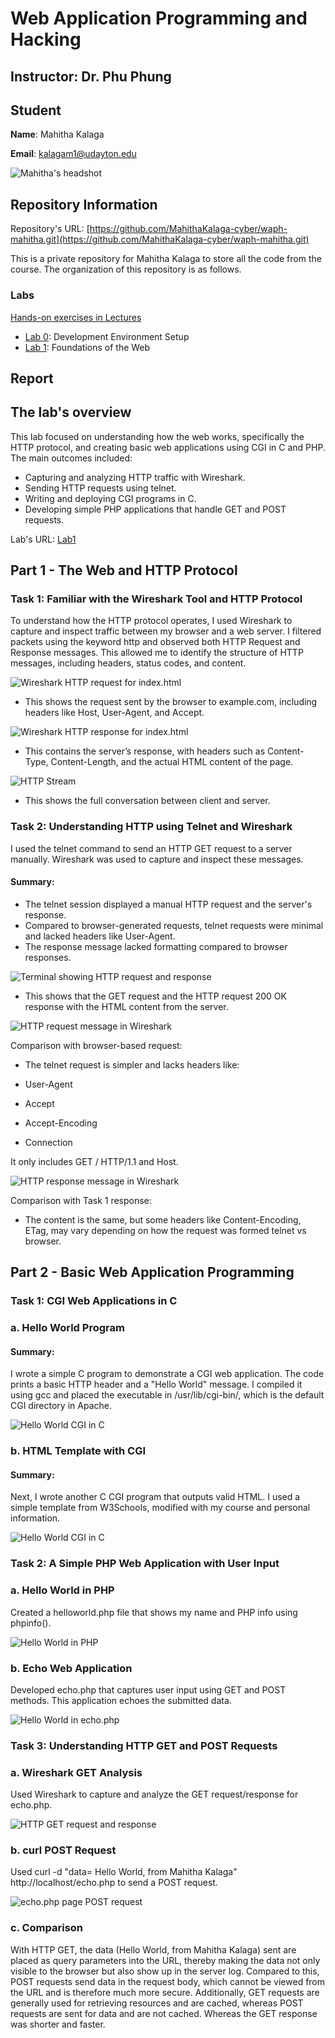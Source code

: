 # Web Application Programming and Hacking

## Instructor: Dr. Phu Phung

## Student

**Name**: Mahitha Kalaga

**Email**: [kalagam1@udayton.edu](kalagam1@udayton.edu)

![Mahitha's headshot](../../images/mahi.jpeg)

## Repository Information

Repository's URL: [https://github.com/MahithaKalaga-cyber/waph-mahitha.git](https://github.com/MahithaKalaga-cyber/waph-mahitha.git)

This is a private repository for Mahitha Kalaga to store all the code from the course. The organization of this repository is as follows.

### Labs

[Hands-on exercises in Lectures](labs)

- [Lab 0](labs/lab0): Development Environment Setup
- [Lab 1](labs/lab1): Foundations of the Web

## Report

## The lab's overview

This lab focused on understanding how the web works, specifically the HTTP protocol, and creating basic web applications using CGI in C and PHP. The main outcomes included:

 - Capturing and analyzing HTTP traffic with Wireshark.
 - Sending HTTP requests using telnet.
 - Writing and deploying CGI programs in C.
 - Developing simple PHP applications that handle GET and POST requests.

Lab's URL: [Lab1](https://github.com/MahithaKalaga-cyber/waph-mahitha/tree/main/labs/lab1)

## Part 1 - The Web and HTTP Protocol

### Task 1: Familiar with the Wireshark Tool and HTTP Protocol

To understand how the HTTP protocol operates, I used Wireshark to capture and inspect traffic between my browser and a web server. I filtered packets using the keyword http and observed both HTTP Request and Response messages. This allowed me to identify the structure of HTTP messages, including headers, status codes, and content.

![Wireshark HTTP request for index.html](../../images/1.1.1.jpeg) 

 - This shows the request sent by the browser to example.com, including headers like Host, User-Agent, and Accept.

![Wireshark HTTP response for index.html](../../images/1.1.2.jpeg)

 - This contains the server’s response, with headers such as Content-Type, Content-Length, and the actual HTML content of the page.

![HTTP Stream](../../images/1.1.3.jpeg)

 - This shows the full conversation between client and server.

### Task 2: Understanding HTTP using Telnet and Wireshark

I used the telnet command to send an HTTP GET request to a server manually. Wireshark was used to capture and inspect these messages.

#### Summary:

 - The telnet session displayed a manual HTTP request and the server's response.
 - Compared to browser-generated requests, telnet requests were minimal and lacked headers like User-Agent.
 - The response message lacked formatting compared to browser responses.

![Terminal showing HTTP request and response](../../images/1.2.1.jpeg)

 - This shows that the GET request and the HTTP request 200 OK response with the HTML content from the server.  

![HTTP request message in Wireshark](../../images/1.2.2.jpeg)

Comparison with browser-based request:

 - The telnet request is simpler and lacks headers like:

  - User-Agent
  - Accept
  - Accept-Encoding
  - Connection

It only includes GET / HTTP/1.1 and Host. 

![HTTP response message in Wireshark](../../images/1.2.3.jpeg)

Comparison with Task 1 response:

 - The content is the same, but some headers like Content-Encoding, ETag,  may vary depending on how the request was formed telnet vs browser.

## Part 2 - Basic Web Application Programming

### Task 1: CGI Web Applications in C

### a. Hello World Program

#### Summary:

I wrote a simple C program to demonstrate a CGI web application. The code prints a basic HTTP header and a "Hello World" message. I compiled it using gcc and placed the executable in /usr/lib/cgi-bin/, which is the default CGI directory in Apache.

![Hello World CGI in C](../../images/2.1.1.jpeg)

### b. HTML Template with CGI

#### Summary:

Next, I wrote another C CGI program that outputs valid HTML. I used a simple template from W3Schools, modified with my course and personal information. 

![Hello World CGI in C](../../images/2.1.2.jpeg)

### Task 2: A Simple PHP Web Application with User Input

### a. Hello World in PHP

Created a helloworld.php file that shows my name and PHP info using phpinfo().

![Hello World in PHP](../../images/2.2.1.jpeg)

### b. Echo Web Application

Developed echo.php that captures user input using GET and POST methods. This application echoes the submitted data. 

![Hello World in echo.php](../../images/2.2.2.jpeg)

### Task 3: Understanding HTTP GET and POST Requests

### a. Wireshark GET Analysis

Used Wireshark to capture and analyze the GET request/response for echo.php.

![HTTP GET request and response](../../images/2.3.1.jpeg)

### b. curl POST Request

Used curl -d "data= Hello World, from Mahitha Kalaga" http://localhost/echo.php to send a POST request. 

![echo.php page POST request](../../images/2.3.2.jpeg)

### c. Comparison

With HTTP GET, the data (Hello World, from Mahitha Kalaga) sent are placed as query parameters into the URL, thereby making the data not only visible to the browser but also show up in the server log. Compared to this, POST requests send data in the request body, which cannot be viewed from the URL and is therefore much more secure. Additionally, GET requests are generally used for retrieving resources and are cached, whereas POST requests are sent for data and are not cached. Whereas the GET response was shorter and faster.
